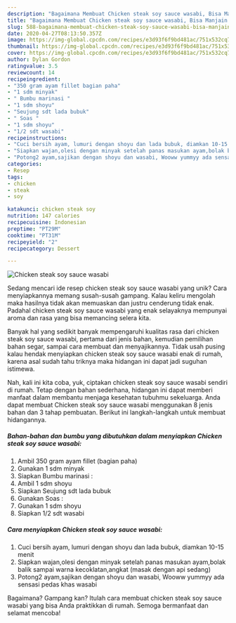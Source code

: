 ```yaml
---
description: "Bagaimana Membuat Chicken steak soy sauce wasabi, Bisa Manjain Lidah"
title: "Bagaimana Membuat Chicken steak soy sauce wasabi, Bisa Manjain Lidah"
slug: 588-bagaimana-membuat-chicken-steak-soy-sauce-wasabi-bisa-manjain-lidah
date: 2020-04-27T08:13:50.357Z
image: https://img-global.cpcdn.com/recipes/e3d93f6f9bd481ac/751x532cq70/chicken-steak-soy-sauce-wasabi-foto-resep-utama.jpg
thumbnail: https://img-global.cpcdn.com/recipes/e3d93f6f9bd481ac/751x532cq70/chicken-steak-soy-sauce-wasabi-foto-resep-utama.jpg
cover: https://img-global.cpcdn.com/recipes/e3d93f6f9bd481ac/751x532cq70/chicken-steak-soy-sauce-wasabi-foto-resep-utama.jpg
author: Dylan Gordon
ratingvalue: 3.5
reviewcount: 14
recipeingredient:
- "350 gram ayam fillet bagian paha"
- "1 sdm minyak"
- " Bumbu marinasi "
- "1 sdm shoyu"
- "Seujung sdt lada bubuk"
- " Soas "
- "1 sdm shoyu"
- "1/2 sdt wasabi"
recipeinstructions:
- "Cuci bersih ayam, lumuri dengan shoyu dan lada bubuk, diamkan 10-15 menit"
- "Siapkan wajan,olesi dengan minyak setelah panas masukan ayam,bolak balik sampai warna kecoklatan,angkat (masak dengan api sedang)"
- "Potong2 ayam,sajikan dengan shoyu dan wasabi, Wooww yummyy ada sensasi pedas khas wasabi"
categories:
- Resep
tags:
- chicken
- steak
- soy

katakunci: chicken steak soy 
nutrition: 147 calories
recipecuisine: Indonesian
preptime: "PT29M"
cooktime: "PT31M"
recipeyield: "2"
recipecategory: Dessert

---
```



![Chicken steak soy sauce wasabi](https://img-global.cpcdn.com/recipes/e3d93f6f9bd481ac/751x532cq70/chicken-steak-soy-sauce-wasabi-foto-resep-utama.jpg)

Sedang mencari ide resep chicken steak soy sauce wasabi yang unik? Cara menyiapkannya memang susah-susah gampang. Kalau keliru mengolah maka hasilnya tidak akan memuaskan dan justru cenderung tidak enak. Padahal chicken steak soy sauce wasabi yang enak selayaknya mempunyai aroma dan rasa yang bisa memancing selera kita.

Banyak hal yang sedikit banyak mempengaruhi kualitas rasa dari chicken steak soy sauce wasabi, pertama dari jenis bahan, kemudian pemilihan bahan segar, sampai cara membuat dan menyajikannya. Tidak usah pusing kalau hendak menyiapkan chicken steak soy sauce wasabi enak di rumah, karena asal sudah tahu triknya maka hidangan ini dapat jadi suguhan istimewa.




Nah, kali ini kita coba, yuk, ciptakan chicken steak soy sauce wasabi sendiri di rumah. Tetap dengan bahan sederhana, hidangan ini dapat memberi manfaat dalam membantu menjaga kesehatan tubuhmu sekeluarga. Anda dapat membuat Chicken steak soy sauce wasabi menggunakan 8 jenis bahan dan 3 tahap pembuatan. Berikut ini langkah-langkah untuk membuat hidangannya.

<!--inarticleads1-->

##### Bahan-bahan dan bumbu yang dibutuhkan dalam menyiapkan Chicken steak soy sauce wasabi:

1. Ambil 350 gram ayam fillet (bagian paha)
1. Gunakan 1 sdm minyak
1. Siapkan  Bumbu marinasi :
1. Ambil 1 sdm shoyu
1. Siapkan Seujung sdt lada bubuk
1. Gunakan  Soas :
1. Gunakan 1 sdm shoyu
1. Siapkan 1/2 sdt wasabi




<!--inarticleads2-->

##### Cara menyiapkan Chicken steak soy sauce wasabi:

1. Cuci bersih ayam, lumuri dengan shoyu dan lada bubuk, diamkan 10-15 menit
1. Siapkan wajan,olesi dengan minyak setelah panas masukan ayam,bolak balik sampai warna kecoklatan,angkat (masak dengan api sedang)
1. Potong2 ayam,sajikan dengan shoyu dan wasabi, Wooww yummyy ada sensasi pedas khas wasabi




Bagaimana? Gampang kan? Itulah cara membuat chicken steak soy sauce wasabi yang bisa Anda praktikkan di rumah. Semoga bermanfaat dan selamat mencoba!
